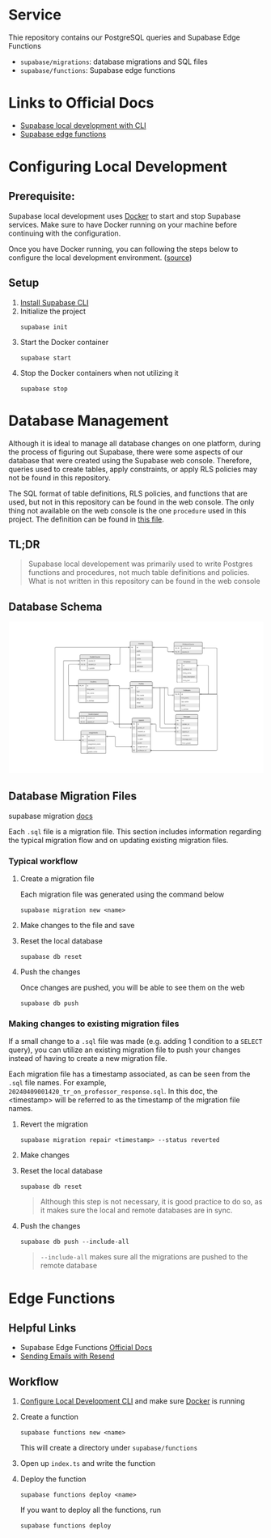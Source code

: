 # Service

Thie repository contains our PostgreSQL queries and Supabase Edge Functions

- `supabase/migrations`: database migrations and SQL files
- `supabase/functions`: Supabase edge functions

# Links to Official Docs

- [Supabase local development with CLI](https://supabase.com/docs/guides/cli)
- [Supabase edge functions](https://supabase.com/docs/guides/functions)

# Configuring Local Development

## Prerequisite:

Supabase local development uses [Docker](https://docs.docker.com/get-docker/) to start and stop Supabase services. Make sure to have Docker running on your machine before continuing with the configuration.

Once you have Docker running, you can following the steps below to configure the local development environment. ([source](https://supabase.com/docs/guides/cli/getting-started#installing-the-supabase-cli))

## Setup

1. [Install Supabase CLI](https://supabase.com/docs/guides/cli/local-development)
2. Initialize the project
   ```
   supabase init
   ```
3. Start the Docker container
   ```
   supabase start
   ```
4. Stop the Docker containers when not utilizing it
   ```
   supabase stop
   ```

# Database Management

Although it is ideal to manage all database changes on one platform, during the process of figuring out Supabase, there were some aspects of our database that were created using the Supabase web console. Therefore, queries used to create tables, apply constraints, or apply RLS policies may not be found in this repository.

The SQL format of table definitions, RLS policies, and functions that are used, but not in this repository can be found in the web console. The only thing not available on the web console is the one `procedure` used in this project. The definition can be found in [this file](./supabase/migrations/20240402231554_call_edge_fn_professor.sql202404).

## TL;DR

> Supabase local developement was primarily used to write Postgres functions and procedures, not much table definitions and policies. What is not written in this repository can be found in the web console

## Database Schema

![GradeBoost DB Schema](gradeboost-db.jpg)

## Database Migration Files

supabase migration [docs](https://supabase.com/docs/reference/cli/supabase-migration)

Each `.sql` file is a migration file. This section includes information regarding the typical migration flow and on updating existing migration files.

### Typical workflow

1. Create a migration file

   Each migration file was generated using the command below

   ```
   supabase migration new <name>
   ```

2. Make changes to the file and save
3. Reset the local database
   ```
   supabase db reset
   ```
4. Push the changes

   Once changes are pushed, you will be able to see them on the web

   ```
   supabase db push
   ```

### Making changes to existing migration files

If a small change to a `.sql` file was made (e.g. adding 1 condition to a `SELECT` query), you can utilize an existing migration file to push your changes instead of having to create a new migration file.

Each migration file has a timestamp associated, as can be seen from the `.sql` file names. For example, `20240409001420_tr_on_professor_response.sql`. In this doc, the \<timestamp> will be referred to as the timestamp of the migration file names.

1. Revert the migration
   ```
   supabase migration repair <timestamp> --status reverted
   ```
2. Make changes
3. Reset the local database

   ```
   supabase db reset
   ```

   > Although this step is not necessary, it is good practice to do so, as it makes sure the local and remote databases are in sync.

4. Push the changes

   ```
   supabase db push --include-all
   ```

   > `--include-all` makes sure all the migrations are pushed to the remote database

# Edge Functions

## Helpful Links

- Supabase Edge Functions [Official Docs](https://supabase.com/docs/guides/functions)
- [Sending Emails with Resend](https://supabase.com/docs/guides/functions/examples/send-emails)

## Workflow

1. [Configure Local Development CLI](#configuring-local-development) and make sure [Docker](#prerequisite) is running
2. Create a function

   ```
   supabase functions new <name>
   ```

   This will create a directory under `supabase/functions`

3. Open up `index.ts` and write the function
4. Deploy the function

   ```
   supabase functions deploy <name>
   ```

   If you want to deploy all the functions, run

   ```
   supabase functions deploy
   ```
